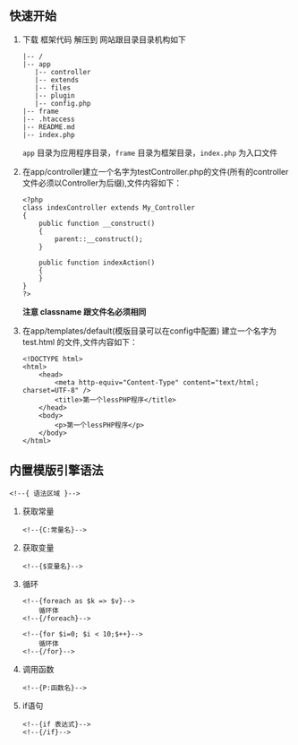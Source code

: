 快速开始
-------
1. 下载 框架代码 解压到 网站跟目录目录机构如下

	```
	|-- /
	|-- app
	   |-- controller
	   |-- extends
	   |-- files
	   |-- plugin
	   |-- config.php
	|-- frame
	|-- .htaccess
	|-- README.md
	|-- index.php
	```
	`app` 目录为应用程序目录，`frame` 目录为框架目录，`index.php` 为入口文件

2. 在app/controller建立一个名字为testController.php的文件(所有的controller文件必须以Controller为后缀),文件内容如下：

	```
	<?php
	class indexController extends My_Controller
	{
		public function __construct()
		{
			parent::__construct();
		}

		public function indexAction()
		{
		}
	}
	?>
	```
	**注意 classname 跟文件名必须相同**

3. 在app/templates/default(模版目录可以在config中配置) 建立一个名字为 test.html 的文件,文件内容如下：
	```
	<!DOCTYPE html>
	<html>
		<head>
			<meta http-equiv="Content-Type" content="text/html; charset=UTF-8" />
			<title>第一个lessPHP程序</title>
		</head>
		<body>
			<p>第一个lessPHP程序</p>
		</body>
	</html>
	```



内置模版引擎语法
-------

`<!--{ 语法区域 }-->`

1. 获取常量

	```
	<!--{C:常量名}-->
	```

2. 获取变量

	```
	<!--{$变量名}-->
	```

3. 循环

	```
	<!--{foreach as $k => $v}-->
		循环体
	<!--{/foreach}-->
	
	<!--{for $i=0; $i < 10;$++}-->
		循环体
	<!--{/for}-->
	```

4. 调用函数

	```
	<!--{P:函数名}-->
	```

5. if语句

	```
	<!--{if 表达式}-->
	<!--{/if}-->
	```


